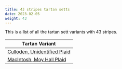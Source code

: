 ```yaml
---
title: 43 stripes tartan setts
date: 2023-02-05
weight: 43
---
```

This is a list of all the tartan sett variants with 43 stripes.

| Tartan Variant |
|---------------|
| [Culloden, Unidentified Plaid](/stripes/B/10/R2/B2/R2/B2/R8/Y10/R2/B2/R12/B2/R2/B2/R4/B2/R2/B2/R12/B2/R2/Y10/R10/B10/R10/Y4/R2/B2/R2/B2/R10/B2/R2/B2/R2/Y4/R10/B10/R10/Y10/R2/B2/R14/B/10)||
| [MacIntosh, Moy Hall Plaid](/stripes/B/30/R26/K2/R2/G25/R26/B24/R24/G7/R2/K2/R2/K2/R24/K2/R2/K2/R2/G7/R26/B23/R26/G30/R2/K2/R24/B2/R2/B2/R4/B2/R2/B2/R24/K2/R2/G90/R72/B4/R4/B4/R4/K/72)||
